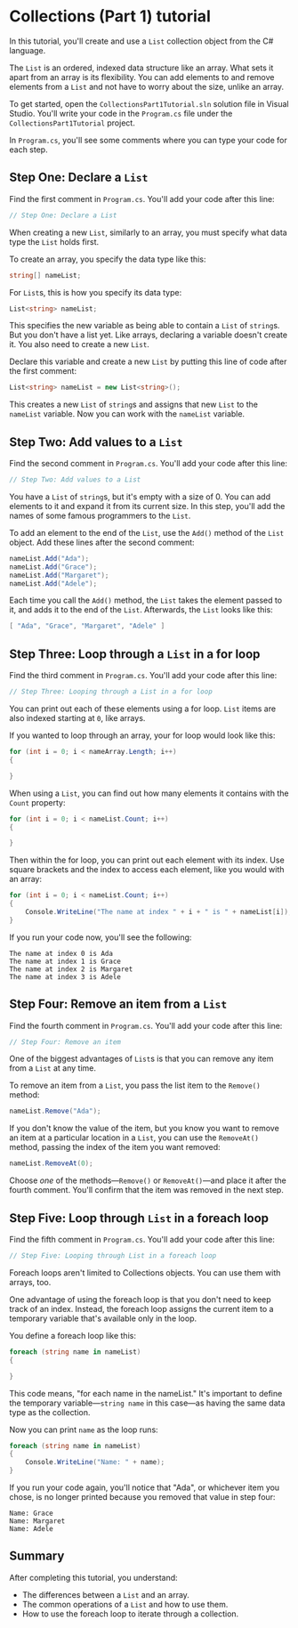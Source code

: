 # Collections (Part 1) tutorial

In this tutorial, you'll create and use a `List` collection object from the C# language.

The `List` is an ordered, indexed data structure like an array. What sets it apart from an array is its flexibility. You can add elements to and remove elements from a `List` and not have to worry about the size, unlike an array.

To get started, open the `CollectionsPart1Tutorial.sln` solution file in Visual Studio. You'll write your code in the `Program.cs` file under the `CollectionsPart1Tutorial` project.

In `Program.cs`, you'll see some comments where you can type your code for each step.

## Step One: Declare a `List`

Find the first comment in `Program.cs`. You'll add your code after this line:

```csharp
// Step One: Declare a List
```

When creating a new `List`, similarly to an array, you must specify what data type the `List` holds first.

To create an array, you specify the data type like this:

```csharp
string[] nameList;
```

For `List`s, this is how you specify its data type:

```csharp
List<string> nameList;
```

This specifies the new variable as being able to contain a `List` of `string`s. But you don't have a list yet. Like arrays, declaring a variable doesn't create it. You also need to create a new `List`.

Declare this variable and create a new `List` by putting this line of code after the first comment:

```csharp
List<string> nameList = new List<string>();
```

This creates a new `List` of `string`s and assigns that new `List` to the `nameList` variable. Now you can work with the `nameList` variable.

## Step Two: Add values to a `List`

Find the second comment in `Program.cs`. You'll add your code after this line:

```csharp
// Step Two: Add values to a List
```

You have a `List` of `string`s, but it's empty with a size of 0. You can add elements to it and expand it from its current size. In this step, you'll add the names of some famous programmers to the `List`.

To add an element to the end of the `List`, use the `Add()` method of the `List` object. Add these lines after the second comment:

```csharp
nameList.Add("Ada");
nameList.Add("Grace");
nameList.Add("Margaret");
nameList.Add("Adele");
```

Each time you call the `Add()` method, the `List` takes the element passed to it, and adds it to the end of the `List`. Afterwards, the `List` looks like this:

```csharp
[ "Ada", "Grace", "Margaret", "Adele" ]
```

## Step Three: Loop through a `List` in a for loop

Find the third comment in `Program.cs`. You'll add your code after this line:

```csharp
// Step Three: Looping through a List in a for loop
```

You can print out each of these elements using a for loop. `List` items are also indexed starting at `0`, like arrays.

If you wanted to loop through an array, your for loop would look like this:

```csharp
for (int i = 0; i < nameArray.Length; i++)
{

}
```

When using a `List`, you can find out how many elements it contains with the `Count` property:

```csharp
for (int i = 0; i < nameList.Count; i++)
{

}
```

Then within the for loop, you can print out each element with its index. Use square brackets and the index to access each element, like you would with an array:

```csharp
for (int i = 0; i < nameList.Count; i++)
{
    Console.WriteLine("The name at index " + i + " is " + nameList[i]);
}
```

If you run your code now, you'll see the following:

```
The name at index 0 is Ada
The name at index 1 is Grace
The name at index 2 is Margaret
The name at index 3 is Adele
```

## Step Four: Remove an item from a `List`

Find the fourth comment in `Program.cs`. You'll add your code after this line:

```csharp
// Step Four: Remove an item
```

One of the biggest advantages of `List`s is that you can remove any item from a `List` at any time.

To remove an item from a `List`, you pass the list item to the `Remove()` method:

```csharp
nameList.Remove("Ada");
```

If you don't know the value of the item, but you know you want to remove an item at a particular location in a `List`, you can use the `RemoveAt()` method, passing the index of the item you want removed:

```csharp
nameList.RemoveAt(0);
```

Choose *one* of the methods—`Remove()` or `RemoveAt()`—and place it after the fourth comment. You'll confirm that the item was removed in the next step.

## Step Five: Loop through `List` in a foreach loop

Find the fifth comment in `Program.cs`. You'll add your code after this line:

```csharp
// Step Five: Looping through List in a foreach loop
```

Foreach loops aren't limited to Collections objects. You can use them with arrays, too.

One advantage of using the foreach loop is that you don't need to keep track of an index. Instead, the foreach loop assigns the current item to a temporary variable that's available only in the loop.

You define a foreach loop like this:

```csharp
foreach (string name in nameList)
{

}
```

This code means, "for each name in the nameList." It's important to define the temporary variable—`string name` in this case—as having the same data type as the collection.

Now you can print `name` as the loop runs:

```csharp
foreach (string name in nameList)
{
    Console.WriteLine("Name: " + name);
}
```

If you run your code again, you'll notice that "Ada", or whichever item you chose, is no longer printed because you removed that value in step four:

```
Name: Grace
Name: Margaret
Name: Adele
```

## Summary

After completing this tutorial, you understand:

- The differences between a `List` and an array.
- The common operations of a `List` and how to use them.
- How to use the foreach loop to iterate through a collection.
